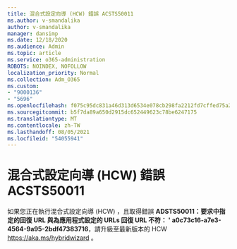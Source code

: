 ```yaml
---
title: 混合式設定向導 (HCW) 錯誤 ACSTS50011
ms.author: v-smandalika
author: v-smandalika
manager: dansimp
ms.date: 12/18/2020
ms.audience: Admin
ms.topic: article
ms.service: o365-administration
ROBOTS: NOINDEX, NOFOLLOW
localization_priority: Normal
ms.collection: Adm_O365
ms.custom:
- "9000136"
- "5696"
ms.openlocfilehash: f075c95dc831a46d313d6534e078cb298fa2212fd7cffed75a2953e7e80603a9
ms.sourcegitcommit: b5f7da89a650d2915dc652449623c78be6247175
ms.translationtype: MT
ms.contentlocale: zh-TW
ms.lasthandoff: 08/05/2021
ms.locfileid: "54055941"
---
```

# <a name="hybrid-configuration-wizard-hcw-error-acsts50011"></a>混合式設定向導 (HCW) 錯誤 ACSTS50011

如果您正在執行混合式設定向導 (HCW) ，且取得錯誤 **ADSTS50011：要求中指定的回復 URL 與為應用程式設定的 URLs 回復 URL 不符： ' a0c73c16-a7e3-4564-9a95-2bdf47383716**，請升級至最新版本的 HCW https://aka.ms/hybridwizard 。





